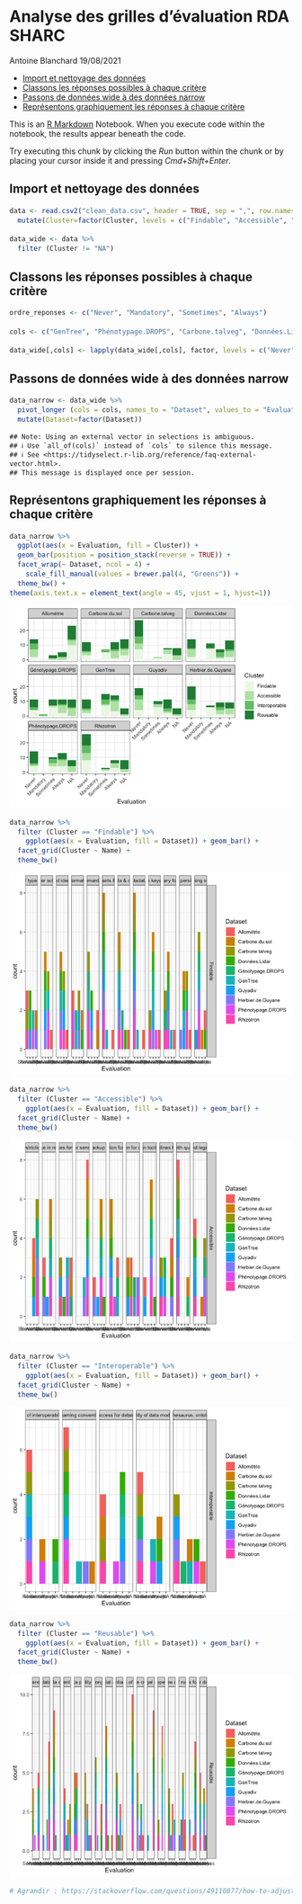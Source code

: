 Analyse des grilles d’évaluation RDA SHARC
================
Antoine Blanchard
19/08/2021

-   [Import et nettoyage des données](#import-et-nettoyage-des-données)
-   [Classons les réponses possibles à chaque
    critère](#classons-les-réponses-possibles-à-chaque-critère)
-   [Passons de données wide à des données
    narrow](#passons-de-données-wide-à-des-données-narrow)
-   [Représentons graphiquement les réponses à chaque
    critère](#représentons-graphiquement-les-réponses-à-chaque-critère)

This is an [R Markdown](http://rmarkdown.rstudio.com) Notebook. When you
execute code within the notebook, the results appear beneath the code.

Try executing this chunk by clicking the *Run* button within the chunk
or by placing your cursor inside it and pressing *Cmd+Shift+Enter*.

## Import et nettoyage des données

``` r
data <- read.csv2("clean_data.csv", header = TRUE, sep = ",", row.names = "Code") %>%
  mutate(Cluster=factor(Cluster, levels = c("Findable", "Accessible", "Interoperable", "Reusable")))

data_wide <- data %>%
  filter (Cluster != "NA")
```

## Classons les réponses possibles à chaque critère

``` r
ordre_reponses <- c("Never", "Mandatory", "Sometimes", "Always")

cols <- c("GenTree", "Phénotypage.DROPS", "Carbone.talveg", "Données.Lidar", "Herbier.de.Guyane", "Rhizotron", "Guyadiv", "Allométrie", "Carbone.du.sol", "Génotypage.DROPS")

data_wide[,cols] <- lapply(data_wide[,cols], factor, levels = c("Never", "Mandatory", "Sometimes", "Always"))
```

## Passons de données wide à des données narrow

``` r
data_narrow <- data_wide %>%
  pivot_longer (cols = cols, names_to = "Dataset", values_to = "Evaluation") %>%
  mutate(Dataset=factor(Dataset))
```

    ## Note: Using an external vector in selections is ambiguous.
    ## ℹ Use `all_of(cols)` instead of `cols` to silence this message.
    ## ℹ See <https://tidyselect.r-lib.org/reference/faq-external-vector.html>.
    ## This message is displayed once per session.

## Représentons graphiquement les réponses à chaque critère

``` r
data_narrow %>%
  ggplot(aes(x = Evaluation, fill = Cluster)) + 
  geom_bar(position = position_stack(reverse = TRUE)) +
  facet_wrap(~ Dataset, ncol = 4) +
    scale_fill_manual(values = brewer.pal(4, "Greens")) +
  theme_bw() +
theme(axis.text.x = element_text(angle = 45, vjust = 1, hjust=1))
```

![](Notebook_files/figure-gfm/barplot_parDataset-1.png)<!-- -->

``` r
data_narrow %>%
  filter (Cluster == "Findable") %>%
    ggplot(aes(x = Evaluation, fill = Dataset)) + geom_bar() + 
  facet_grid(Cluster ~ Name) +
  theme_bw()
```

![](Notebook_files/figure-gfm/barplot_parChamp-1.png)<!-- -->

``` r
data_narrow %>%
  filter (Cluster == "Accessible") %>%
    ggplot(aes(x = Evaluation, fill = Dataset)) + geom_bar() + 
  facet_grid(Cluster ~ Name) +
  theme_bw()
```

![](Notebook_files/figure-gfm/barplot_parChamp-2.png)<!-- -->

``` r
data_narrow %>%
  filter (Cluster == "Interoperable") %>%
    ggplot(aes(x = Evaluation, fill = Dataset)) + geom_bar() + 
  facet_grid(Cluster ~ Name) +
  theme_bw()
```

![](Notebook_files/figure-gfm/barplot_parChamp-3.png)<!-- -->

``` r
data_narrow %>%
  filter (Cluster == "Reusable") %>%
    ggplot(aes(x = Evaluation, fill = Dataset)) + geom_bar() + 
  facet_grid(Cluster ~ Name) +
  theme_bw()
```

![](Notebook_files/figure-gfm/barplot_parChamp-4.png)<!-- -->

``` r
# Agrandir : https://stackoverflow.com/questions/49110877/how-to-adjust-facet-size-manually/49225527
```
